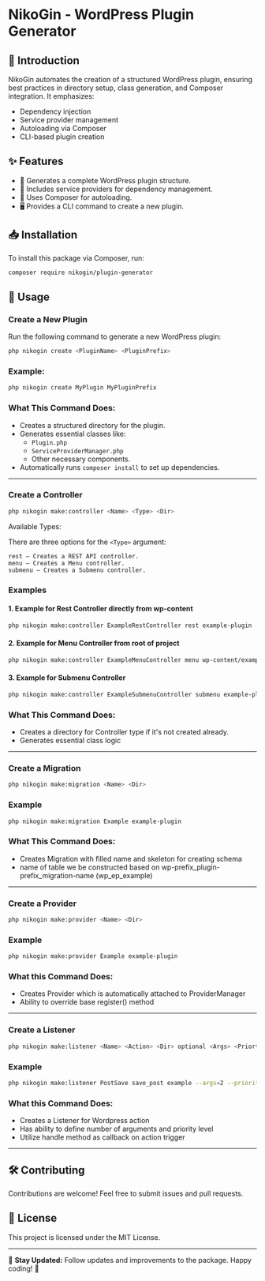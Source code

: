 # NikoGin - WordPress Plugin Generator

## 🚀 Introduction
NikoGin automates the creation of a structured WordPress plugin, ensuring best practices in directory setup, class generation, and Composer integration. It emphasizes:

- Dependency injection
- Service provider management
- Autoloading via Composer
- CLI-based plugin creation

## ✨ Features
- 📂 Generates a complete WordPress plugin structure.
- 🔧 Includes service providers for dependency management.
- 📜 Uses Composer for autoloading.
- 🖥️ Provides a CLI command to create a new plugin.

## 📥 Installation
To install this package via Composer, run:
```sh
composer require nikogin/plugin-generator
```

## 🔧 Usage
### Create a New Plugin
Run the following command to generate a new WordPress plugin:
```sh
php nikogin create <PluginName> <PluginPrefix>
```

### Example:
```sh
php nikogin create MyPlugin MyPluginPrefix
```

### What This Command Does:
-  Creates a structured directory for the plugin.
-  Generates essential classes like:
    - `Plugin.php`
    - `ServiceProviderManager.php`
    - Other necessary components.
-  Automatically runs `composer install` to set up dependencies.
---

### Create a Controller

```sh
php nikogin make:controller <Name> <Type> <Dir> 
```

Available Types:

There are three options for the `<Type>` argument:

    rest – Creates a REST API controller.
    menu – Creates a Menu controller.
    submenu – Creates a Submenu controller.

### Examples
#### 1. Example for Rest Controller directly from wp-content
```sh
php nikogin make:controller ExampleRestController rest example-plugin
```
#### 2. Example for Menu Controller from root of project
```sh
php nikogin make:controller ExampleMenuController menu wp-content/example-plugin
```
#### 3. Example for Submenu Controller 
```sh
php nikogin make:controller ExampleSubmenuController submenu example-plugin
```
### What This Command Does:
-  Creates a directory for Controller type if it's not created already.
-  Generates essential class logic
---

### Create a Migration

```sh
php nikogin make:migration <Name> <Dir> 
```

### Example 
```sh
php nikogin make:migration Example example-plugin 
```

### What This Command Does:
- Creates Migration with filled name and skeleton for creating schema
- name of table we be constructed based on wp-prefix_plugin-prefix_migration-name (wp_ep_example)
---

### Create a Provider 

```sh
php nikogin make:provider <Name> <Dir>
```

### Example

```sh
php nikogin make:provider Example example-plugin
```

### What this Command Does:

- Creates Provider which is automatically attached to ProviderManager
- Ability to override base register() method

---

### Create a Listener

```sh
php nikogin make:listener <Name> <Action> <Dir> optional <Args> <Priorty>
```

### Example 

```sh
php nikogin make:listener PostSave save_post example --args=2 --priority=10
```

### What this Command Does:

- Creates a Listener for Wordpress action
- Has ability to define number of arguments and priority level
- Utilize handle method as callback on action trigger

---

## 🛠️ Contributing
Contributions are welcome! Feel free to submit issues and pull requests.

## 📄 License
This project is licensed under the MIT License.

---
🔗 **Stay Updated:** Follow updates and improvements to the package. Happy coding! 🚀

